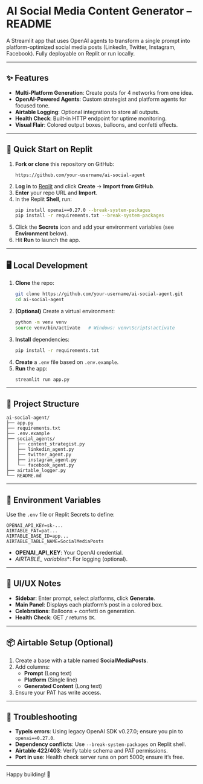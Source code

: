 # AI Social Media Content Generator – README

A Streamlit app that uses OpenAI agents to transform a single prompt into platform-optimized social media posts (LinkedIn, Twitter, Instagram, Facebook). Fully deployable on Replit or run locally.

---

## ✨ Features

- **Multi-Platform Generation**: Create posts for 4 networks from one idea.  
- **OpenAI-Powered Agents**: Custom strategist and platform agents for focused tone.  
- **Airtable Logging**: Optional integration to store all outputs.  
- **Health Check**: Built-in HTTP endpoint for uptime monitoring.  
- **Visual Flair**: Colored output boxes, balloons, and confetti effects.

---

## 🚀 Quick Start on Replit

1. **Fork or clone** this repository on GitHub:  
   ```
   https://github.com/your-username/ai-social-agent
   ```
2. **Log in** to [Replit](https://replit.com) and click **Create** → **Import from GitHub**.  
3. **Enter** your repo URL and **Import**.  
4. In the Replit **Shell**, run:
   ```bash
   pip install openai==0.27.0 --break-system-packages
   pip install -r requirements.txt --break-system-packages
   ```
5. Click the **Secrets** icon and add your environment variables (see **Environment** below).  
6. Hit **Run** to launch the app.

---

## 🖥️ Local Development

1. **Clone** the repo:
   ```bash
   git clone https://github.com/your-username/ai-social-agent.git
   cd ai-social-agent
   ```
2. **(Optional)** Create a virtual environment:
   ```bash
   python -m venv venv
   source venv/bin/activate   # Windows: venv\Scripts\activate
   ```
3. **Install** dependencies:
   ```bash
   pip install -r requirements.txt
   ```
4. **Create** a `.env` file based on `.env.example`.  
5. **Run** the app:
   ```bash
   streamlit run app.py
   ```

---

## 📁 Project Structure

```
ai-social-agent/
├── app.py
├── requirements.txt
├── .env.example
├── social_agents/
│   ├── content_strategist.py
│   ├── linkedin_agent.py
│   ├── twitter_agent.py
│   ├── instagram_agent.py
│   └── facebook_agent.py
├── airtable_logger.py
└── README.md
```

---

## 🔧 Environment Variables

Use the `.env` file or Replit Secrets to define:

```dotenv
OPENAI_API_KEY=sk-...
AIRTABLE_PAT=pat...
AIRTABLE_BASE_ID=app...
AIRTABLE_TABLE_NAME=SocialMediaPosts
```

- **OPENAI_API_KEY**: Your OpenAI credential.  
- **AIRTABLE_* variables**: For logging (optional).

---

## 🎨 UI/UX Notes

- **Sidebar**: Enter prompt, select platforms, click **Generate**.  
- **Main Panel**: Displays each platform’s post in a colored box.  
- **Celebrations**: Balloons + confetti on generation.  
- **Health Check**: GET `/` returns `OK`.

---

## 📦 Airtable Setup (Optional)

1. Create a base with a table named **SocialMediaPosts**.  
2. Add columns:
   - **Prompt** (Long text)  
   - **Platform** (Single line)  
   - **Generated Content** (Long text)  
3. Ensure your PAT has write access.

---

## 🐞 Troubleshooting

- **TypeIs errors**: Using legacy OpenAI SDK v0.27.0; ensure you pin to `openai==0.27.0`.  
- **Dependency conflicts**: Use `--break-system-packages` on Replit shell.  
- **Airtable 422/403**: Verify table schema and PAT permissions.  
- **Port in use**: Health check server runs on port 5000; ensure it’s free.

---

Happy building! 🎉